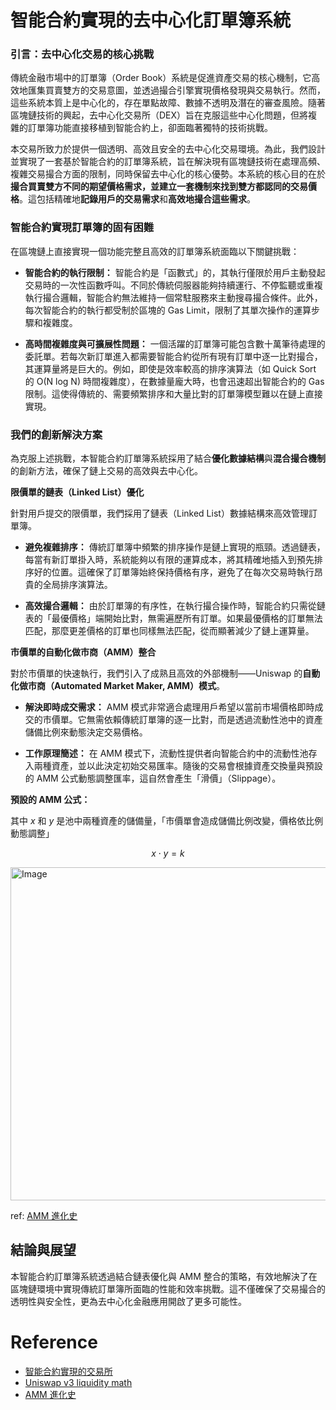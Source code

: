 # 智能合約實現的去中心化訂單簿系統

### **引言：去中心化交易的核心挑戰**

傳統金融市場中的訂單簿（Order Book）系統是促進資產交易的核心機制，它高效地匯集買賣雙方的交易意圖，並透過撮合引擎實現價格發現與交易執行。然而，這些系統本質上是中心化的，存在單點故障、數據不透明及潛在的審查風險。隨著區塊鏈技術的興起，去中心化交易所（DEX）旨在克服這些中心化問題，但將複雜的訂單簿功能直接移植到智能合約上，卻面臨著獨特的技術挑戰。

本交易所致力於提供一個透明、高效且安全的去中心化交易環境。為此，我們設計並實現了一套基於智能合約的訂單簿系統，旨在解決現有區塊鏈技術在處理高頻、複雜交易撮合方面的限制，同時保留去中心化的核心優勢。本系統的核心目的在於**撮合買賣雙方不同的期望價格需求，並建立一套機制來找到雙方都認同的交易價格**。這包括精確地**記錄用戶的交易需求**和**高效地撮合這些需求**。

### **智能合約實現訂單簿的固有困難**

在區塊鏈上直接實現一個功能完整且高效的訂單簿系統面臨以下關鍵挑戰：

- **智能合約的執行限制：** 智能合約是「函數式」的，其執行僅限於用戶主動發起交易時的一次性函數呼叫。不同於傳統伺服器能夠持續運行、不停監聽或重複執行撮合邏輯，智能合約無法維持一個常駐服務來主動搜尋撮合條件。此外，每次智能合約的執行都受制於區塊的 Gas Limit，限制了其單次操作的運算步驟和複雜度。

- **高時間複雜度與可擴展性問題：** 一個活躍的訂單簿可能包含數十萬筆待處理的委託單。若每次新訂單進入都需要智能合約從所有現有訂單中逐一比對撮合，其運算量將是巨大的。例如，即使是效率較高的排序演算法（如 Quick Sort 的 O(N log N) 時間複雜度），在數據量龐大時，也會迅速超出智能合約的 Gas 限制。這使得傳統的、需要頻繁排序和大量比對的訂單簿模型難以在鏈上直接實現。

### **我們的創新解決方案**

為克服上述挑戰，本智能合約訂單簿系統採用了結合**優化數據結構**與**混合撮合機制**的創新方法，確保了鏈上交易的高效與去中心化。

**限價單的鏈表（Linked List）優化**

針對用戶提交的限價單，我們採用了鏈表（Linked List）數據結構來高效管理訂單簿。

- **避免複雜排序：** 傳統訂單簿中頻繁的排序操作是鏈上實現的瓶頸。透過鏈表，每當有新訂單掛入時，系統能夠以有限的運算成本，將其精確地插入到預先排序好的位置。這確保了訂單簿始終保持價格有序，避免了在每次交易時執行昂貴的全局排序演算法。

- **高效撮合邏輯：** 由於訂單簿的有序性，在執行撮合操作時，智能合約只需從鏈表的「最優價格」端開始比對，無需遍歷所有訂單。如果最優價格的訂單無法匹配，那麼更差價格的訂單也同樣無法匹配，從而顯著減少了鏈上運算量。

**市價單的自動化做市商（AMM）整合**

對於市價單的快速執行，我們引入了成熟且高效的外部機制——Uniswap 的**自動化做市商（Automated Market Maker, AMM）模式**。

- **解決即時成交需求：** AMM 模式非常適合處理用戶希望以當前市場價格即時成交的市價單。它無需依賴傳統訂單簿的逐一比對，而是透過流動性池中的資產儲備比例來動態決定交易價格。

- **工作原理簡述：** 在 AMM 模式下，流動性提供者向智能合約中的流動性池存入兩種資產，並以此決定初始交易匯率。隨後的交易會根據資產交換量與預設的 AMM 公式動態調整匯率，這自然會產生「滑價」（Slippage）。

**預設的 AMM 公式：**

其中 $x$ 和 $y$ 是池中兩種資產的儲備量，「市價單會造成儲備比例改變，價格依比例動態調整」

```math
x \cdot y = k
```

<img width="1080" height="533" alt="Image" src="https://github.com/user-attachments/assets/8c9172cf-69b9-4a89-8195-ebf3c79a690c" />

ref: [AMM 進化史](https://news.cnyes.com/news/id/4943990)


## **結論與展望**

本智能合約訂單簿系統透過結合鏈表優化與 AMM 整合的策略，有效地解決了在區塊鏈環境中實現傳統訂單簿所面臨的性能和效率挑戰。這不僅確保了交易撮合的透明性與安全性，更為去中心化金融應用開啟了更多可能性。


# Reference

- [智能合約實現的交易所](https://github.com/XPAEXCHANGE/smart-contracts/blob/master/Solidity/Baliv.sol)
- [Uniswap v3 liquidity math](https://atiselsts.github.io/pdfs/uniswap-v3-liquidity-math.pdf)
- [AMM 進化史](https://news.cnyes.com/news/id/4943990)
